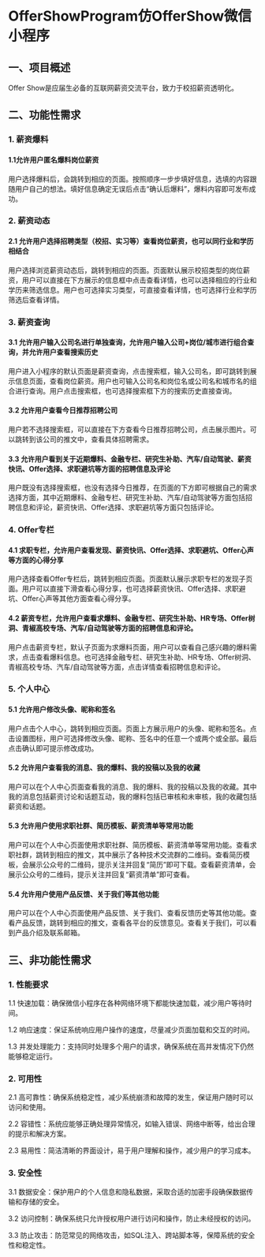 # OfferShowProgram仿OfferShow微信小程序

## 一、项目概述
Offer Show是应届生必备的互联网薪资交流平台，致力于校招薪资透明化。

## 二、功能性需求
### 1. 薪资爆料
#### 1.1允许用户匿名爆料岗位薪资
用户选择爆料后，会跳转到相应的页面。按照顺序一步步填好信息，选填的内容跟随用户自己的想法。填好信息确定无误后点击“确认后爆料”，爆料内容即可发布成功。

### 2. 薪资动态
#### 2.1 允许用户选择招聘类型（校招、实习等）查看岗位薪资，也可以同行业和学历相结合
用户选择浏览薪资动态后，跳转到相应的页面。页面默认展示校招类型的岗位薪资，用户可以直接在下方展示的信息框中点击查看详情，也可以选择相应的行业和学历来筛选信息。用户也可选择实习类型，可直接查看详情，也可选择行业和学历筛选后查看详情。

### 3. 薪资查询
#### 3.1 允许用户输入公司名进行单独查询，允许用户输入公司+岗位/城市进行组合查询，并允许用户查看搜索历史
用户进入小程序的默认页面是薪资查询，点击搜索框，输入公司名，即可跳转到展示信息页面，查看岗位薪资。用户也可输入公司名和岗位名或公司名和城市名的组合进行查询。用户点击搜索框，也可选择搜索框下方的搜索历史直接查询。

#### 3.2 允许用户查看今日推荐招聘公司
用户若不选择搜索框，可以直接在下方查看今日推荐招聘公司，点击展示图片。可以跳转到该公司的推文中，查看具体招聘需求。

#### 3.3 允许用户看到关于近期爆料、金融专栏、研究生补助、汽车/自动驾驶、薪资快讯、Offer选择、求职避坑等方面的招聘信息及评论
用户既没有选择搜索框，也没有选择今日推荐，在页面的下方即可根据自己的需求选择方面，其中近期爆料、金融专栏、研究生补助、汽车/自动驾驶等方面包括招聘信息和评论，薪资快讯、Offer选择、求职避坑等方面只包括评论。

### 4. Offer专栏
#### 4.1 求职专栏，允许用户查看发现、薪资快讯、Offer选择、求职避坑、Offer心声等方面的心得分享
用户选择查看Offer专栏后，跳转到相应页面。页面默认展示求职专栏的发现子页面。用户可以直接下滑查看心得分享，也可选择薪资快讯、Offer选择、求职避坑、Offer心声等其他方面查看心得分享。

#### 4.2 薪资专栏，允许用户查看求爆料、金融专栏、研究生补助、HR专场、Offer树洞、青椒高校专场、汽车/自动驾驶等方面的招聘信息和评论。
用户点击薪资专栏，默认子页面为求爆料页面，用户可以查看自己感兴趣的爆料需求，点击查看爆料信息。也可选择金融专栏、研究生补助、HR专场、Offer树洞、青椒高校专场、汽车/自动驾驶等方面，点击详情查看招聘信息和评论。

### 5. 个人中心
#### 5.1 允许用户修改头像、昵称和签名
用户点击个人中心，跳转到相应页面。页面上方展示用户的头像、昵称和签名。点击设置图标，用户可选择修改头像、昵称、签名中的任意一个或两个或全部。最后点击确认即可提示修改成功。

#### 5.2 允许用户查看我的消息、我的爆料、我的投稿以及我的收藏
用户可以在个人中心页面查看我的消息、我的爆料、我的投稿以及我的收藏。其中我的消息包括薪资讨论和话题互动，我的爆料包括已审核和未审核，我的收藏包括薪资和话题。

#### 5.3 允许用户使用求职社群、简历模板、薪资清单等常用功能
用户可以在个人中心页面使用求职社群、简历模板、薪资清单等常用功能。查看求职社群，跳转到相应的推文，其中展示了各种技术交流群的二维码。查看简历模板，会展示公众号的二维码，提示关注并回复“简历”即可下载。查看薪资清单，会展示公众号的二维码，提示关注并回复“薪资清单”即可查看。

#### 5.4 允许用户使用产品反馈、关于我们等其他功能
用户可以在个人中心页面使用产品反馈、关于我们、查看反馈历史等其他功能。查看产品反馈，跳转到相应的推文，查看各平台的反馈意见。查看关于我们，可以看到产品介绍及联系邮箱。

## 三、非功能性需求
### 1. 性能要求
1.1 快速加载：确保微信小程序在各种网络环境下都能快速加载，减少用户等待时间。

1.2 响应速度：保证系统响应用户操作的速度，尽量减少页面加载和交互的时间。

1.3 并发处理能力：支持同时处理多个用户的请求，确保系统在高并发情况下仍然能够稳定运行。

### 2. 可用性
2.1 高可靠性：确保系统稳定性，减少系统崩溃和故障的发生，保证用户随时可以访问和使用。

2.2 容错性：系统应能够正确处理异常情况，如输入错误、网络中断等，给出合理的提示和解决方案。

2.3 易用性：简洁清晰的界面设计，易于用户理解和操作，减少用户的学习成本。

### 3. 安全性
3.1 数据安全：保护用户的个人信息和隐私数据，采取合适的加密手段确保数据传输和存储的安全。

3.2 访问控制：确保系统只允许授权用户进行访问和操作，防止未经授权的访问。

3.3 防止攻击：防范常见的网络攻击，如SQL注入、跨站脚本等，保障系统的安全性和稳定性。
